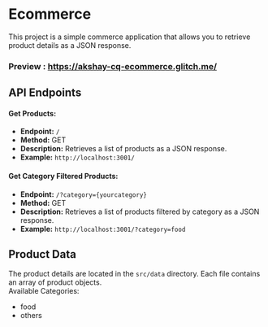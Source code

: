# Ecommerce

This project is a simple commerce application that allows you to retrieve product details as a JSON response.

### Preview : https://akshay-cq-ecommerce.glitch.me/

## API Endpoints

#### Get Products:

- **Endpoint:** `/`
- **Method:** GET
- **Description:** Retrieves a list of products as a JSON response.
- **Example:** `http://localhost:3001/`

#### Get Category Filtered Products:

- **Endpoint:** `/?category={yourcategory}`
- **Method:** GET
- **Description:** Retrieves a list of products filtered by category as a JSON response.
- **Example:** `http://localhost:3001/?category=food`

## Product Data

The product details are located in the `src/data` directory. Each file contains an array of product objects.
<br>
Available Categories:
- food
- others
